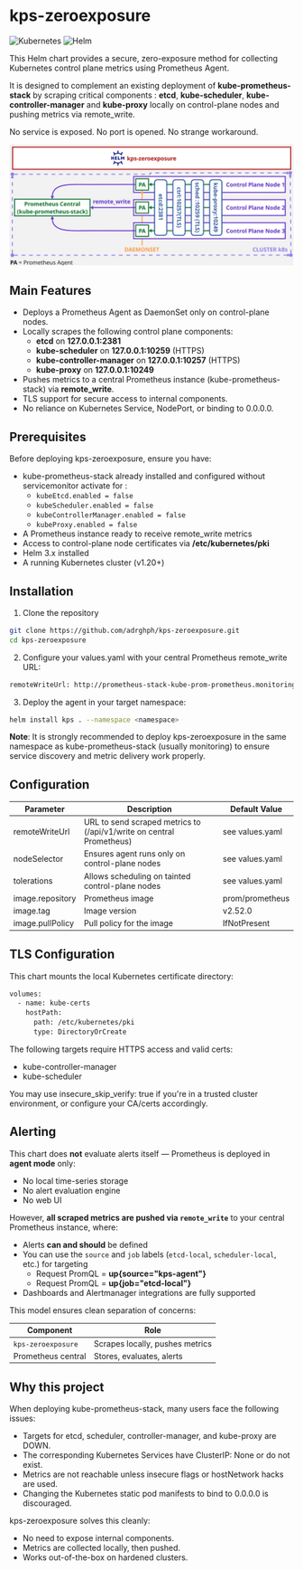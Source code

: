 # kps-zeroexposure

![Kubernetes](https://img.shields.io/badge/kubernetes-1.20%2B-blue)
![Helm](https://img.shields.io/badge/helm-3.x-blue)

This Helm chart provides a secure, zero-exposure method for collecting Kubernetes control plane metrics using Prometheus Agent.

It is designed to complement an existing deployment of **kube-prometheus-stack** by scraping critical components : **etcd**, **kube-scheduler**, **kube-controller-manager** and **kube-proxy** locally on control-plane nodes and pushing metrics via remote_write.

No service is exposed. No port is opened. No strange workaround.

![Architecture](images/schema.jpg)

## Main Features
- Deploys a Prometheus Agent as DaemonSet only on control-plane nodes.
- Locally scrapes the following control plane components:
  - **etcd** on **127.0.0.1:2381**
  - **kube-scheduler** on **127.0.0.1:10259** (HTTPS)
  - **kube-controller-manager** on **127.0.0.1:10257** (HTTPS)
  - **kube-proxy** on **127.0.0.1:10249**
- Pushes metrics to a central Prometheus instance (kube-prometheus-stack) via **remote_write**.
- TLS support for secure access to internal components.
- No reliance on Kubernetes Service, NodePort, or binding to 0.0.0.0.

## Prerequisites

Before deploying kps-zeroexposure, ensure you have:

- kube-prometheus-stack already installed and configured without servicemonitor activate for :
  - `kubeEtcd.enabled = false`
  - `kubeScheduler.enabled = false`
  - `kubeControllerManager.enabled = false`
  - `kubeProxy.enabled = false`
- A Prometheus instance ready to receive remote_write metrics
- Access to control-plane node certificates via **/etc/kubernetes/pki**
- Helm 3.x installed
- A running Kubernetes cluster (v1.20+)

## Installation

1. Clone the repository

```bash
git clone https://github.com/adrghph/kps-zeroexposure.git
cd kps-zeroexposure
```

2. Configure your values.yaml with your central Prometheus remote_write URL:

```bash
remoteWriteUrl: http://prometheus-stack-kube-prom-prometheus.monitoring.svc.cluster.local:9090/api/v1/write
```

3. Deploy the agent in your target namespace:

```bash
helm install kps . --namespace <namespace> 
```
**Note**: It is strongly recommended to deploy kps-zeroexposure in the same namespace as kube-prometheus-stack (usually monitoring) to ensure service discovery and metric delivery work properly.

## Configuration

| Parameter        | Description                                                          | Default Value   |
|------------------|----------------------------------------------------------------------|-----------------|
| remoteWriteUrl   | URL to send scraped metrics to (/api/v1/write on central Prometheus) | see values.yaml |
| nodeSelector     | Ensures agent runs only on control-plane nodes                       | see values.yaml |
| tolerations      | Allows scheduling on tainted control-plane nodes                     | see values.yaml |
| image.repository | Prometheus image                                                     | prom/prometheus |
| image.tag        | Image version                                                        | v2.52.0         |
| image.pullPolicy | Pull policy for the image                                            | IfNotPresent    |

## TLS Configuration

This chart mounts the local Kubernetes certificate directory:

```bash
volumes:
  - name: kube-certs
    hostPath:
      path: /etc/kubernetes/pki
      type: DirectoryOrCreate
```
The following targets require HTTPS access and valid certs:
 - kube-controller-manager
 - kube-scheduler

You may use insecure_skip_verify: true if you're in a trusted cluster environment, or configure your CA/certs accordingly.

## Alerting

This chart does **not** evaluate alerts itself — Prometheus is deployed in **agent mode** only:
- No local time-series storage
- No alert evaluation engine
- No web UI

However, **all scraped metrics are pushed via `remote_write`** to your central Prometheus instance, where:

- Alerts **can and should** be defined
- You can use the `source` and `job` labels (`etcd-local`, `scheduler-local`, etc.) for targeting
  - Request PromQL = **up{source="kps-agent"}**
  - Request PromQL = **up{job="etcd-local"}**
- Dashboards and Alertmanager integrations are fully supported

This model ensures clean separation of concerns:

| Component         | Role                        |
|------------------|-----------------------------|
| `kps-zeroexposure` | Scrapes locally, pushes metrics |
| Prometheus central | Stores, evaluates, alerts     |

## Why this project

When deploying kube-prometheus-stack, many users face the following issues:
 - Targets for etcd, scheduler, controller-manager, and kube-proxy are DOWN.
 - The corresponding Kubernetes Services have ClusterIP: None or do not exist.
 - Metrics are not reachable unless insecure flags or hostNetwork hacks are used.
 - Changing the Kubernetes static pod manifests to bind to 0.0.0.0 is discouraged.

kps-zeroexposure solves this cleanly:
 - No need to expose internal components.
 - Metrics are collected locally, then pushed.
 - Works out-of-the-box on hardened clusters.
